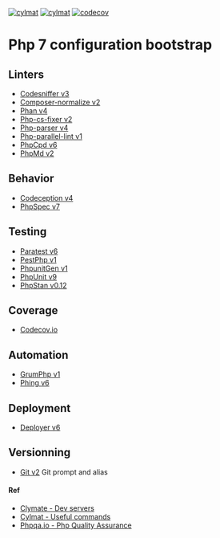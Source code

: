 [![cylmat](https://github.com/cylmat/phpconfig/actions/workflows/main.yml/badge.svg)](https://github.com/cylmat/phpconfig/actions/workflows/main.yml)
[![cylmat](https://circleci.com/gh/cylmat/phpconfig.svg?style=shield)](https://circleci.com/gh/cylmat/phpconfig)
[![codecov](https://codecov.io/gh/cylmat/phpconfig/branch/main/graph/badge.svg?token=H8N2JE4E7J)](https://codecov.io/gh/cylmat/phpconfig)

# Php 7 configuration bootstrap

## Linters
* [Codesniffer v3](https://github.com/squizlabs/PHP_CodeSniffer)
* [Composer-normalize v2](https://github.com/ergebnis/composer-normalize)
* [Phan v4](https://github.com/phan/phan/wiki)
* [Php-cs-fixer v2](https://cs.symfony.com/)
* [Php-parser v4](https://github.com/nikic/PHP-Parser)
* [Php-parallel-lint v1](https://github.com/php-parallel-lint/PHP-Parallel-Lint)
* [PhpCpd v6](https://github.com/sebastianbergmann/phpcpd)
* [PhpMd v2](https://phpmd.org)

## Behavior
* [Codeception v4](https://codeception.com)
* [PhpSpec v7](http://www.phpspec.net)

## Testing
* [Paratest v6](https://github.com/paratestphp/paratest)
* [PestPhp v1](https://pestphp.com/)
* [PhpunitGen v1](https://phpunitgen.io/)
* [PhpUnit v9](https://phpunit.de/)
* [PhpStan v0.12](https://phpstan.org/)

## Coverage
* [Codecov.io](https://codecov.io/)

## Automation
* [GrumPhp v1](https://github.com/phpro/grumphp)
* [Phing v6](https://phing.info)

## Deployment
* [Deployer v6](https://deployer.org)

## Versionning
* [Git v2](http://git-scm.com) Git prompt and alias

#### Ref
* [Clymate - Dev servers](https://github.com/clymate/phpserver)  
* [Cylmat - Useful commands](https://github.com/cylmat/useful)  
* [Phpqa.io - Php Quality Assurance](https://phpqa.io)
